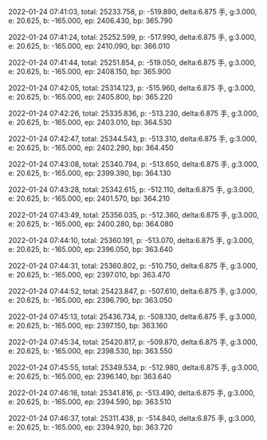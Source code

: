 2022-01-24 07:41:03, total: 25233.758, p: -519.890, delta:6.875 手, g:3.000, e: 20.625, b: -165.000, ep: 2406.430, bp: 365.790

2022-01-24 07:41:24, total: 25252.599, p: -517.990, delta:6.875 手, g:3.000, e: 20.625, b: -165.000, ep: 2410.090, bp: 366.010

2022-01-24 07:41:44, total: 25251.854, p: -519.050, delta:6.875 手, g:3.000, e: 20.625, b: -165.000, ep: 2408.150, bp: 365.900

2022-01-24 07:42:05, total: 25314.123, p: -515.960, delta:6.875 手, g:3.000, e: 20.625, b: -165.000, ep: 2405.800, bp: 365.220

2022-01-24 07:42:26, total: 25335.836, p: -513.230, delta:6.875 手, g:3.000, e: 20.625, b: -165.000, ep: 2403.010, bp: 364.530

2022-01-24 07:42:47, total: 25344.543, p: -513.310, delta:6.875 手, g:3.000, e: 20.625, b: -165.000, ep: 2402.290, bp: 364.450

2022-01-24 07:43:08, total: 25340.794, p: -513.650, delta:6.875 手, g:3.000, e: 20.625, b: -165.000, ep: 2399.390, bp: 364.130

2022-01-24 07:43:28, total: 25342.615, p: -512.110, delta:6.875 手, g:3.000, e: 20.625, b: -165.000, ep: 2401.570, bp: 364.210

2022-01-24 07:43:49, total: 25356.035, p: -512.360, delta:6.875 手, g:3.000, e: 20.625, b: -165.000, ep: 2400.280, bp: 364.080

2022-01-24 07:44:10, total: 25360.191, p: -513.070, delta:6.875 手, g:3.000, e: 20.625, b: -165.000, ep: 2396.050, bp: 363.640

2022-01-24 07:44:31, total: 25360.802, p: -510.750, delta:6.875 手, g:3.000, e: 20.625, b: -165.000, ep: 2397.010, bp: 363.470

2022-01-24 07:44:52, total: 25423.847, p: -507.610, delta:6.875 手, g:3.000, e: 20.625, b: -165.000, ep: 2396.790, bp: 363.050

2022-01-24 07:45:13, total: 25436.734, p: -508.130, delta:6.875 手, g:3.000, e: 20.625, b: -165.000, ep: 2397.150, bp: 363.160

2022-01-24 07:45:34, total: 25420.817, p: -509.870, delta:6.875 手, g:3.000, e: 20.625, b: -165.000, ep: 2398.530, bp: 363.550

2022-01-24 07:45:55, total: 25349.534, p: -512.980, delta:6.875 手, g:3.000, e: 20.625, b: -165.000, ep: 2396.140, bp: 363.640

2022-01-24 07:46:16, total: 25341.816, p: -513.490, delta:6.875 手, g:3.000, e: 20.625, b: -165.000, ep: 2394.590, bp: 363.510

2022-01-24 07:46:37, total: 25311.438, p: -514.840, delta:6.875 手, g:3.000, e: 20.625, b: -165.000, ep: 2394.920, bp: 363.720